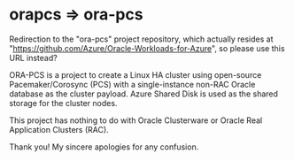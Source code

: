 # orapcs => ora-pcs
Redirection to the "ora-pcs" project repository, which actually resides at "https://github.com/Azure/Oracle-Workloads-for-Azure", so please use this URL instead?

ORA-PCS is a project to create a Linux HA cluster using open-source Pacemaker/Corosync (PCS) with a single-instance non-RAC Oracle database as the cluster payload.  Azure Shared Disk is used as the shared storage for the cluster nodes.

This project has nothing to do with Oracle Clusterware or Oracle Real Application Clusters (RAC).

Thank you!  My sincere apologies for any confusion.
